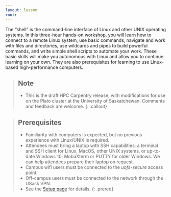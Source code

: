 ```yaml
---
layout: lesson
root: .
---
```


The “shell” is the command-line interface of Linux and other UNIX operating
systems. In this three-hour hands-on workshop, you will learn how to connect to
a remote Linux system, use basic commands, navigate and work with files and
directories, use wildcards and pipes to build powerful commands, and write
simple shell scripts to automate your work. These basic skills will make you
autonomous with Linux and allow you to continue learning on your own. They are
also prerequisites for learning to use Linux-based high-performance computers.

> ## Note
>
> - This is the draft HPC Carpentry release, with modifications for use on the
>   Plato cluster at the University of Saskatchewan. Comments and feedback
>   are welcome.
{: .callout}

> ## Prerequisites
> - Familiarity with computers is expected, but no previous experience with
>   Linux/UNIX is required.
> - Attendees must bring a laptop with SSH capabilities: a terminal and SSH
>   client for Linux, MacOS, other UNIX systems, or up-to-date Windows 10;
>   MobaXterm or PUTTY for older Windows. We can help attendees prepare their
>   laptop on request.
> - Campus wifi users must be connected to the *uofs-secure* access point.
> - Off-campus users must be connected to the network through the USask VPN.
> - See the [Setup page](setup.md) for details.
{: .prereq}
